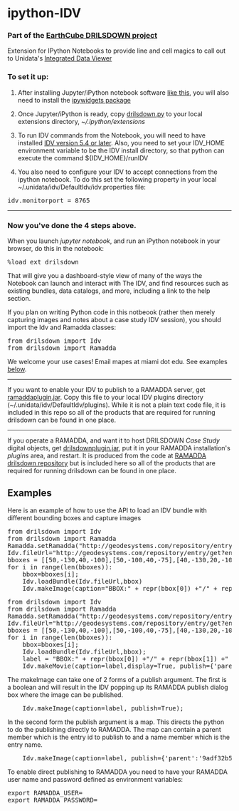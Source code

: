 # ipython-IDV
### Part of the [EarthCube DRILSDOWN project](https://brianmapes.github.io/EarthCube-DRILSDOWN/)

Extension for IPython Notebooks to provide line and cell magics to call out to Unidata's [Integrated Data Viewer](https://github.com/Unidata/IDV) 

### To set it up:

1. After installing Jupyter/iPython notebook software [like this](https://jupyter-notebook-beginner-guide.readthedocs.io/en/latest/), you will also need to install the [ipywidgets package](https://ipywidgets.readthedocs.io/en/latest/user_install.html)

2. Once Jupyter/iPython is ready, copy [drilsdown.py](https://github.com/Unidata/ipython-IDV/blob/master/drilsdown.py) to your local extensions directory, _~/.ipython/extensions_

3. To run IDV commands from the Notebook, you will need to have installed [IDV version 5.4 or later](http://www.unidata.ucar.edu/software/idv/nightly/). Also, you need to set your IDV_HOME environment variable to be the IDV install directory, so that python can execute the command ${IDV_HOME}/runIDV

4. You also need to configure your IDV to accept connections from the ipython notebook. To do this set the following property in your local ~/.unidata/idv/DefaultIdv/idv.properties file:

<pre>
idv.monitorport = 8765
</pre>


--------
### Now you've done the 4 steps above. 
When you launch _jupyter notebook_, and run an iPython notebook in your browser, do this in the notebook:

<pre>
%load_ext drilsdown
</pre>

That will give you a dashboard-style view of many of the ways the Notebook can launch and interact with The IDV, and find resources such as existing bundles, data catalogs, and more, including a link to the help section.


If you plan on writing Python code in this notbeook (rather then merely capturing images and notes about a case study IDV session), you should import the Idv and Ramadda classes:

<pre>
from drilsdown import Idv
from drilsdown import Ramadda
</pre>

We welcome your use cases! Email mapes at miami dot edu. See examples [below](https://github.com/Unidata/ipython-IDV/blob/master/README.md#examples).

---------

If you want to enable your IDV to publish to a RAMADDA server, get [ramaddaplugin.jar](https://github.com/Unidata/ipython-IDV/blob/master/ramaddaplugin.jar). Copy this file to your local IDV plugins directory (~/.unidata/idv/DefaultIdv/plugins). While it is not a plain text code file, it is included in this repo so all of the products that are required for running drilsdown can be found in 
one place.

---------

If you operate a RAMADDA, and want it to host DRILSDOWN _Case Study_ digital objects, get [drilsdownplugin.jar](https://github.com/Unidata/ipython-IDV/blob/master/drilsdownplugin.jar), put it in your RAMADDA installation's _plugins_ area, and restart. It is produced from the code at [RAMADDA drilsdown repository](https://github.com/Unidata/drilsdown) but is included here so all of the products that are required for running drilsdown can be found in one place.



<h2>Examples</h2>
Here is an example of how to use the API to load an IDV bundle with different bounding boxes and capture images

<pre>
from drilsdown import Idv
from drilsdown import Ramadda
Ramadda.setRamadda("http://geodesystems.com/repository/entry/show?entryid=12704a38-9a06-4989-aac4-dafbbe13a675")
Idv.fileUrl="http://geodesystems.com/repository/entry/get?entryid=d83e0924-008d-4025-9517-394e9f13712f"
bboxes = [[50,-130,40,-100],[50,-100,40,-75],[40,-130,20,-100],[40,-100,20,-75]]
for i in range(len(bboxes)):
    bbox=bboxes[i];
    Idv.loadBundle(Idv.fileUrl,bbox)
    Idv.makeImage(caption="BBOX:" + repr(bbox[0]) +"/" + repr(bbox[1]) +"  " + repr(bbox[2]) +"/" + repr(bbox[3]))
</pre>


<pre>
from drilsdown import Idv
from drilsdown import Ramadda
Ramadda.setRamadda("http://geodesystems.com/repository/entry/show?entryid=12704a38-9a06-4989-aac4-dafbbe13a675")
Idv.fileUrl="http://geodesystems.com/repository/entry/get?entryid=d83e0924-008d-4025-9517-394e9f13712f"
bboxes = [[50,-130,40,-100],[50,-100,40,-75],[40,-130,20,-100],[40,-100,20,-75]]
for i in range(len(bboxes)):
    bbox=bboxes[i];
    Idv.loadBundle(Idv.fileUrl,bbox);
    label = "BBOX:" + repr(bbox[0]) +"/" + repr(bbox[1]) +"  " + repr(bbox[2]) +"/" + repr(bbox[3]);
    Idv.makeMovie(caption=label,display=True, publish={'parent':'9adf32b5-aad4-4a8d-997e-216b9757d240',"name":"Image #" + repr(i)})
</pre>




The makeImage can take one of 2 forms of a publish argument. The first is a boolean and will result in the IDV popping up its RAMADDA publish dialog box where the image can be published.
<pre>
    Idv.makeImage(caption=label, publish=True);
</pre>

In the second form the publish argument is a map. This directs the python to do the publishing directly to RAMADDA. The map can contain a parent member which is the entry id to publish to and a name member which is the entry name. 

<pre>
    Idv.makeImage(caption=label, publish={'parent':'9adf32b5-aad4-4a8d-997e-216b9757d240',"name":"Image #" + repr(i)})
</pre>

To enable direct publishing to RAMADDA you need to have your RAMADDA user name and password defined as environment variables:

<pre>
export RAMADDA_USER=
export RAMADDA_PASSWORD=
</pre>


